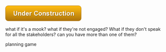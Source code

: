 ![Under Construction](/images/state/uc.png)




what if it's a mook?
what if they're not engaged?
What if they don't speak for all the stakeholders?
can you have more than one of them?


planning game